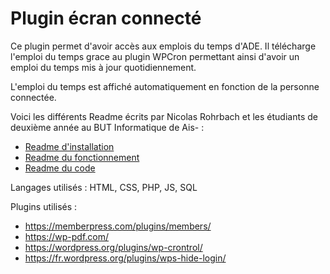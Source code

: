 # Plugin écran connecté

Ce plugin permet d'avoir accès aux emplois du temps d'ADE. Il télécharge l'emploi du temps grace au plugin WPCron permettant ainsi d'avoir un emploi du temps mis à jour quotidiennement.

L'emploi du temps est affiché automatiquement en fonction de la personne connectée.

Voici les différents Readme écrits par Nicolas Rohrbach et les étudiants de deuxième année au BUT Informatique de Ais- :
- [Readme d'installation](ReadMeInstallationEcran.md)
- [Readme du fonctionnement](ReadMeEcranConnecte.md)  
- [Readme du code](ReadMeCodeEcran.md)

Langages utilisés : HTML, CSS, PHP, JS, SQL

Plugins utilisés :
- https://memberpress.com/plugins/members/
- https://wp-pdf.com/
- https://wordpress.org/plugins/wp-crontrol/
- https://fr.wordpress.org/plugins/wps-hide-login/